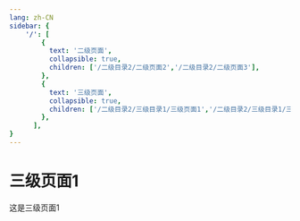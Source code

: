 ```yaml
---
lang: zh-CN
sidebar: {
    '/': [
        {
          text: '二级页面',
          collapsible: true,
          children: ['/二级目录2/二级页面2','/二级目录2/二级页面3'],
        },
        {
          text: '三级页面',
          collapsible: true,
          children: ['/二级目录2/三级目录1/三级页面1','/二级目录2/三级目录1/三级页面2'],
        },
      ],
}
---
```


# 三级页面1

这是三级页面1
